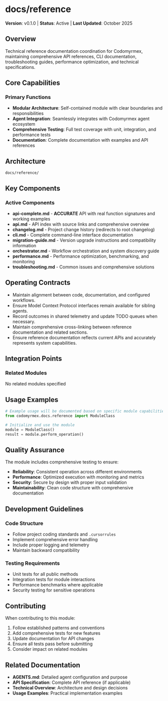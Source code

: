# docs/reference

**Version**: v0.1.0 | **Status**: Active | **Last Updated**: October 2025

## Overview

Technical reference documentation coordination for Codomyrmex, maintaining comprehensive API references, CLI documentation, troubleshooting guides, performance optimization, and technical specifications.

## Core Capabilities

### Primary Functions
- **Modular Architecture**: Self-contained module with clear boundaries and responsibilities
- **Agent Integration**: Seamlessly integrates with Codomyrmex agent ecosystem
- **Comprehensive Testing**: Full test coverage with unit, integration, and performance tests
- **Documentation**: Complete documentation with examples and API references

## Architecture

```
docs/reference/
```

## Key Components

### Active Components
- **api-complete.md** - **ACCURATE** API with real function signatures and working examples
- **api.md** - API index with source links and comprehensive overview
- **changelog.md** - Project change history (redirects to root changelog)
- **cli.md** - Complete command-line interface documentation
- **migration-guide.md** - Version upgrade instructions and compatibility information
- **orchestrator.md** - Workflow orchestration and system discovery guide
- **performance.md** - Performance optimization, benchmarking, and monitoring
- **troubleshooting.md** - Common issues and comprehensive solutions

## Operating Contracts

- Maintain alignment between code, documentation, and configured workflows.
- Ensure Model Context Protocol interfaces remain available for sibling agents.
- Record outcomes in shared telemetry and update TODO queues when necessary.
- Maintain comprehensive cross-linking between reference documentation and related sections.
- Ensure reference documentation reflects current APIs and accurately represents system capabilities.

## Integration Points

### Related Modules
No related modules specified

## Usage Examples

```python
# Example usage will be documented based on specific module capabilities
from codomyrmex.docs.reference import ModuleClass

# Initialize and use the module
module = ModuleClass()
result = module.perform_operation()
```

## Quality Assurance

The module includes comprehensive testing to ensure:
- **Reliability**: Consistent operation across different environments
- **Performance**: Optimized execution with monitoring and metrics
- **Security**: Secure by design with proper input validation
- **Maintainability**: Clean code structure with comprehensive documentation

## Development Guidelines

### Code Structure
- Follow project coding standards and `.cursorrules`
- Implement comprehensive error handling
- Include proper logging and telemetry
- Maintain backward compatibility

### Testing Requirements
- Unit tests for all public methods
- Integration tests for module interactions
- Performance benchmarks where applicable
- Security testing for sensitive operations

## Contributing

When contributing to this module:
1. Follow established patterns and conventions
2. Add comprehensive tests for new features
3. Update documentation for API changes
4. Ensure all tests pass before submitting
5. Consider impact on related modules

## Related Documentation

- **AGENTS.md**: Detailed agent configuration and purpose
- **API Specification**: Complete API reference (if applicable)
- **Technical Overview**: Architecture and design decisions
- **Usage Examples**: Practical implementation examples
